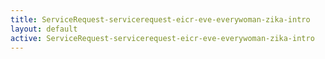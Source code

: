 ```yaml
---
title: ServiceRequest-servicerequest-eicr-eve-everywoman-zika-intro
layout: default
active: ServiceRequest-servicerequest-eicr-eve-everywoman-zika-intro
---
```


